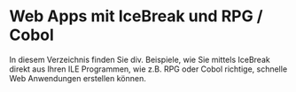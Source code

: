 # Web Apps mit IceBreak und RPG / Cobol

In diesem Verzeichnis finden Sie div. Beispiele, wie Sie mittels IceBreak direkt aus Ihren ILE Programmen, wie z.B. RPG oder Cobol richtige, schnelle Web Anwendungen erstellen können.
